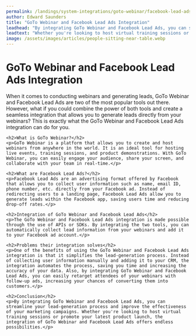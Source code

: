 ```yaml
---
permalink: /landings/system-integrations/goto-webinar/facebook-lead-ads
author: Edward Saunders
title: "GoTo Webinar and Facebook Lead Ads Integration"
leadhead: "By integrating GoTo Webinar and Facebook Lead Ads, you can streamline your lead-generation process and improve the effectiveness of your marketing campaigns"
leadtext: "Whether you're looking to host virtual training sessions or promote your latest product launch, the integration of GoTo Webinar and Facebook Lead Ads offers endless possibilities."
image: /assets/images/articles/people-sitting-near-table.webp
---
```

<div class="arttext">	<h1>GoTo Webinar and Facebook Lead Ads Integration</h1>
	<p>When it comes to conducting webinars and generating leads, GoTo Webinar and Facebook Lead Ads are two of the most popular tools out there. However, what if you could combine the power of both tools and create a seamless integration that allows you to generate leads directly from your webinars? This is exactly what the GoTo Webinar and Facebook Lead Ads integration can do for you.</p>

	<h2>What is GoTo Webinar?</h2>
	<p>GoTo Webinar is a platform that allows you to create and host webinars from anywhere in the world. It is an ideal tool for hosting live events, training sessions, and product demonstrations. With GoTo Webinar, you can easily engage your audience, share your screen, and collaborate with your team in real-time.</p>

	<h2>What are Facebook Lead Ads?</h2>
	<p>Facebook Lead Ads are an advertising format offered by Facebook that allows you to collect user information such as name, email ID, phone number, etc. directly from your Facebook ad. Instead of redirecting users to a landing page, Facebook Lead Ads allow you to generate leads within the Facebook app, saving users time and reducing drop-off rates.</p>

	<h2>Integration of GoTo Webinar and Facebook Lead Ads</h2>
	<p>The GoTo Webinar and Facebook Lead Ads integration is made possible through the use of APIs or SDKs. By integrating the two tools, you can automatically collect lead information from your webinars and add it to your Facebook ad account.</p>

	<h2>Problems their integration solves</h2>
	<p>One of the benefits of using the GoTo Webinar and Facebook Lead Ads integration is that it simplifies the lead-generation process. Instead of collecting user information manually and adding it to your CRM, the integration automates the process, saving you time and increasing the accuracy of your data. Also, by integrating GoTo Webinar and Facebook Lead Ads, you can easily retarget attendees of your webinars with follow-up ads, increasing your chances of converting them into customers.</p>

	<h2>Conclusion</h2>
	<p>By integrating GoTo Webinar and Facebook Lead Ads, you can streamline your lead-generation process and improve the effectiveness of your marketing campaigns. Whether you're looking to host virtual training sessions or promote your latest product launch, the integration of GoTo Webinar and Facebook Lead Ads offers endless possibilities.</p>
</div>
